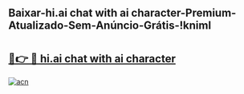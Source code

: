 
## Baixar-hi.ai   chat with ai character-Premium-Atualizado-Sem-Anúncio-Grátis-!kniml

# <h2><a href="https://andorid.site?title=hi.ai___chat_with_ai_character&ref=27">🔗👉 🔴 hi.ai   chat with ai character</a></h2>

[![acn](https://github.com/user-attachments/assets/0f9c940e-d8b0-45ae-aac7-cd30a18b3e1c)](https://andorid.site?title=hi.ai___chat_with_ai_character&ref=27)

